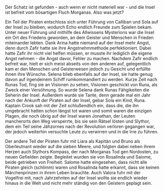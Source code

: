 Der Schatz ist gefunden - auch wenn er nicht materiell war - und die Insel ist befreit vom bösartigen Fluch Morganas. Also was jetzt? 

Ein Teil der Piraten entschloss sich unter Führung von Calliban und Sola auf der Insel zu bleiben, wodurch Echo endlich Freunde zum Spielen bekam. Unter neuer Führung und mithilfe des Allwissens Mysterions war die Insel ein Ort des Friedens geworden, an dem Geister und Menschen in Frieden miteinander lebten.
Dank Arina hatte niemand auf der Insel mehr Angst, denn durch Zafir hatte sie ihre Angstnehmmethode perfektioniert. Dabei hatte Zafir ihr nicht viel helfen müssen, er musste ihr lediglich die eigene Angst nehmen - die Angst davor, Fehler zu machen. Nachdem Zafir endlich befreit war, hielt er sich meist abseits von den anderen auf, gelegentlich kam er den Menschen und Geisterwesen jedoch zu Gesicht und erfüllte ihnen ihre Wünsche. Selena blieb ebenfalls auf der Insel, sie hatte genug davon auf irgendeinem Schiff rumkommandiert zu werden. Kurze Zeit nach Runas Tod, fing sie an Visionen zu sehen, Visionen geschickt von Runa, als Zweck einer Versöhnung. So wurde Selena dank Runas Fähgikeiten die Seherin der Insel. Außerdem wurde sie Tante, denn gerade mal ein Jahr nach der Ankunft der Piraten auf der Insel, gebar Sola ein Kind, Runa. Kaptain Crook sah mit der Zeit schlußendlich ein, dass die, die ihn umgebracht hatten schon längst tot waren und somit waren die einzigen Plagen, die noch übrig auf der Insel waren Jonathan, der Leuten mancherorts den Weg versperrte, bis sie sein Rätsel lösten und Slythor, dem ein Teil seine Jähzornes nach der Revolution verloren gegangen war, der jedoch weiterhin versuchte Leute zu verwirren und in die Irre zu führen. 

Der andere Teil der Piraten fuhr mit Liara als Kapitän und Bruno als Oberleutnant wieder auf die sieben Meere, und folgten dabei neben ihrem Herzen auch Slythors Kompass, der nach Morganas Tod gen Nordosten, zu neuen Gefielden zeigte. Begleitet wurden sie von Rosalinda und Salome, beide getrieben von Freiheit. Salome hatte eingesehen, dass nicht alle Piraten gleich (schlimm) waren und Rosalinda hatte erkannt, dass sie keinen Märchenprinzen in ihrem Leben brauchte. Auch Valora fuhr mit der Vogelfrei mit, nach Jahrzehnten auf der Insel wollte sie endlich wieder hinaus in die Welt und nicht mehr ständig von den Geistern geplagt sein. 